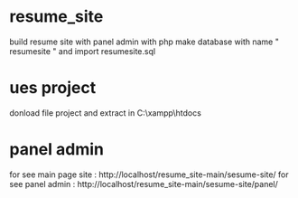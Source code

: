 # resume_site
build resume site with panel admin with php
make database with name " resumesite " and import resumesite.sql

# ues project
donload file project and extract in C:\xampp\htdocs

# panel admin
for see main page site : http://localhost/resume_site-main/sesume-site/
for see panel admin : http://localhost/resume_site-main/sesume-site/panel/
